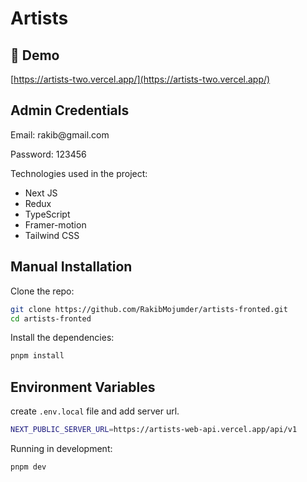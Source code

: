<h1 align="left" id="title">Artists</h1>

<h2>🚀 Demo</h2>

[https://artists-two.vercel.app/](https://artists-two.vercel.app/)

<h2>Admin Credentials</h3>
<p>Email: rakib@gmail.com</p>
<p>Password: 123456</p>

Technologies used in the project:

- Next JS
- Redux
- TypeScript
- Framer-motion
- Tailwind CSS

## Manual Installation

Clone the repo:

```bash
git clone https://github.com/RakibMojumder/artists-fronted.git
cd artists-fronted
```

Install the dependencies:

```bash
pnpm install
```

## Environment Variables

create `.env.local` file and add server url.

```bash
NEXT_PUBLIC_SERVER_URL=https://artists-web-api.vercel.app/api/v1
```

Running in development:

```bash
pnpm dev
```
